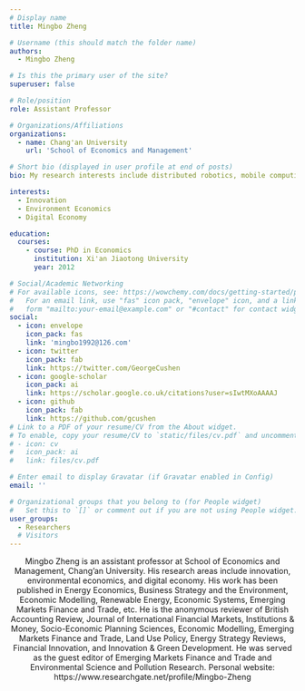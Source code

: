 ```yaml
---
# Display name
title: Mingbo Zheng

# Username (this should match the folder name)
authors:
  - Mingbo Zheng

# Is this the primary user of the site?
superuser: false

# Role/position
role: Assistant Professor 

# Organizations/Affiliations
organizations:
  - name: Chang'an University
    url: 'School of Economics and Management'

# Short bio (displayed in user profile at end of posts)
bio: My research interests include distributed robotics, mobile computing and programmable matter.

interests:
  - Innovation
  - Environment Economics
  - Digital Economy

education:
  courses:
    - course: PhD in Economics
      institution: Xi'an Jiaotong University
      year: 2012

# Social/Academic Networking
# For available icons, see: https://wowchemy.com/docs/getting-started/page-builder/#icons
#   For an email link, use "fas" icon pack, "envelope" icon, and a link in the
#   form "mailto:your-email@example.com" or "#contact" for contact widget.
social:
  - icon: envelope
    icon_pack: fas
    link: 'mingbo1992@126.com'
  - icon: twitter
    icon_pack: fab
    link: https://twitter.com/GeorgeCushen
  - icon: google-scholar
    icon_pack: ai
    link: https://scholar.google.co.uk/citations?user=sIwtMXoAAAAJ
  - icon: github
    icon_pack: fab
    link: https://github.com/gcushen
# Link to a PDF of your resume/CV from the About widget.
# To enable, copy your resume/CV to `static/files/cv.pdf` and uncomment the lines below.
# - icon: cv
#   icon_pack: ai
#   link: files/cv.pdf

# Enter email to display Gravatar (if Gravatar enabled in Config)
email: ''

# Organizational groups that you belong to (for People widget)
#   Set this to `[]` or comment out if you are not using People widget.
user_groups:
  - Researchers
  # Visitors
---
```


<center>
Mingbo Zheng is an assistant professor at School of Economics and Management, Chang’an University. His research areas include innovation, environmental economics, and digital economy. His work has been published in Energy Economics, Business Strategy and the Environment, Economic Modelling, Renewable Energy, Economic Systems, Emerging Markets Finance and Trade, etc. He is the anonymous reviewer of British Accounting Review, Journal of International Financial Markets, Institutions & Money, Socio-Economic Planning Sciences, Economic Modelling, Emerging Markets Finance and Trade, Land Use Policy, Energy Strategy Reviews, Financial Innovation, and Innovation & Green Development. He was served as the guest editor of Emerging Markets Finance and Trade and Environmental Science and Pollution Research.
Personal website: https://www.researchgate.net/profile/Mingbo-Zheng
</center>